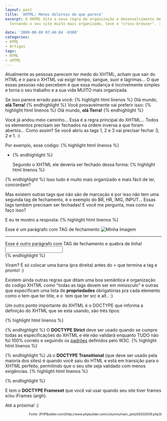 ```yaml
---
layout: post
title: 'XHTML: Menos doloroso do que parece'
excerpt: O XHTML dita a nova regra de organização e desenvolvimento de código HTML,
  tornando o seu site muito mais organizado, leve e "cross-browser". :)

date: '2009-08-09 07:46:04 -0300'
categories:
- HTML
- Artigos
tags:
- HTML
- xHTML
---
```

Atualmente as pessoas parecem ter medo do XHTML, acham que sair do HTML e ir para o XHTML vai exigir tempo, sangue, suor e lágrimas... O que essas pessoas não percebem é que essa mudança é incrivelmente simples e torna o seu trabalho e a sua vida MUITO mais organizada.

Se isso parece errado para você:
{% highlight html linenos %}
Olá mundo, <strong>olá Terra!
</strong>
{% endhighlight %}
Você provavelmente vai preferir isso:
{% highlight html linenos %}
Olá mundo, <strong>olá Terra!</strong>
{% endhighlight %}

Você já andou meio caminho... Essa é a regra principal do XHTML... Todos os elementos precisam ser fechados na ordem inversa a que foram abertos... Como assim? Se você abriu as tags 1, 2 e 3 vai precisar fechar 3, 2 e 1. :)

Por exemplo, esse código:
{% highlight html linenos %}
<div>
  <ul>
    <li>
{% endhighlight %}

Segundo o XHTML ele deveria ser fechado dessa forma:
{% highlight html linenos %}
    </li>
  </ul>
</div>
{% endhighlight %}
Isso tudo é muito mais organizado e mais fácil de ler, concordam?

Mas existem outras tags que não são de marcação e por isso não tem uma segunda tag de fechamento, é o exemplo do BR, HR, IMG, INPUT... Essas tags também precisam ser fechadas! E você me pergunta, mas como eu faço isso?

E eu te mostro a resposta:
{% highlight html linenos %}
<div>
  Esse é um parágrafo com TAG de fechamento

  <img src="minha_imagem.jpg" alt="Minha Imagem" />
  <hr />
  Esse é outro parágrafo com TAG de fechamento e  quebra de linha!

  <input type="text" name="meuInput" />
</div>
{% endhighlight %}

Viram? É só colocar uma barra (pra direita) antes do > que termina a tag e pronto! :)

Existem ainda outras regras que ditam uma boa semântica e organização do codigo XHTML como "todas as tags devem ser em minúsculo" e outras que especificam uma lista de <strong>propriedades</strong> obrigatórias pra cada elemento como o <a> tem que ter title, e o <img> tem que ter src e alt.. :)

Um outro ponto importante do XHTML é o DOCTYPE que informa a definição do XHTML que se esta usando, são três tipos:


{% highlight html linenos %}
<!DOCTYPE html PUBLIC "-//W3C//DTD XHTML 1.0 Strict//EN" "http://www.w3.org/TR/xhtml1/DTD/xhtml1-strict.dtd">
{% endhighlight %}
O <strong>DOCTYPE Strict</strong> deve ser usado quando se cumpre todas as especificações do XHTML e ele não validará enquanto TUDO não foi 100% correto e seguindo os [padrões](http://www.w3.org/TR/xhtml1/) definidos pelo W3C.
{% highlight html linenos %}
<!DOCTYPE html PUBLIC "-//W3C//DTD XHTML 1.0 Transitional//EN" "http://www.w3.org/TR/xhtml1/DTD/xhtml1-transitional.dtd">
{% endhighlight %}
Já o <strong>DOCTYPE Transitional</strong> (que deve ser usado pela maioria dos sites) é quando você saiu do HTML e está em transição para o XHTML perfeito, permitindo que o seu site seja validado com menos exigências.
{% highlight html linenos %}
<!DOCTYPE html PUBLIC "-//W3C//DTD XHTML 1.0 Frameset//EN" "http://www.w3.org/TR/xhtml1/DTD/xhtml1-frameset.dtd"> {% endhighlight %}
E tem o <strong>DOCTYPE Frameset</strong> que você vai usar quando seu site tiver frames e/ou iFrames (argh).

Até a próxima! :)

<p style="text-align: right; font-size: 10px">Fonte: [PHPBuilder.com](http://www.phpbuilder.com/columns/marc_plotz06302009.php3)

